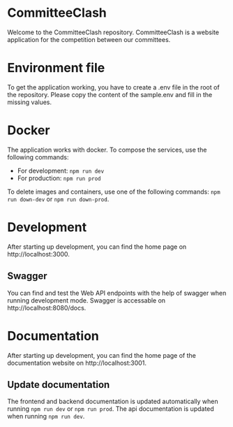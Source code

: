 # CommitteeClash

Welcome to the CommitteeClash repository. CommitteeClash is a website application for the competition between our committees.

# Environment file

To get the application working, you have to create a .env file in the root of the repository. Please copy the content of the sample.env and fill in the missing values.

# Docker

The application works with docker. To compose the services, use the following commands:

- For development: `npm run dev`
- For production: `npm run prod`

To delete images and containers, use one of the following commands: `npm run down-dev` or `npm run down-prod`.

# Development

After starting up development, you can find the home page on http://localhost:3000.

## Swagger

You can find and test the Web API endpoints with the help of swagger when running development mode. Swagger is accessable on http://localhost:8080/docs.

# Documentation

After starting up development, you can find the home page of the documentation website on http://localhost:3001.

## Update documentation

The frontend and backend documentation is updated automatically when running `npm run dev` or `npm run prod`. The api documentation is updated when running `npm run dev`.
